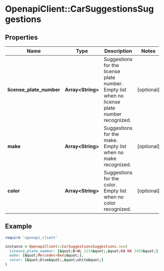 # OpenapiClient::CarSuggestionsSuggestions

## Properties

| Name | Type | Description | Notes |
| ---- | ---- | ----------- | ----- |
| **license_plate_number** | **Array&lt;String&gt;** | Suggestions for the license plate number. Empty list when no license plate number recognized. | [optional] |
| **make** | **Array&lt;String&gt;** | Suggestions for the make. Empty list when no make recognized. | [optional] |
| **color** | **Array&lt;String&gt;** | Suggestions for the color. Empty list when no color recognized. | [optional] |

## Example

```ruby
require 'openapi_client'

instance = OpenapiClient::CarSuggestionsSuggestions.new(
  license_plate_number: [&quot;B-WL 1234&quot;,&quot;KA KK 3455&quot;],
  make: [&quot;Mercedes-Benz&quot;],
  color: [&quot;blue&quot;,&quot;white&quot;]
)
```

